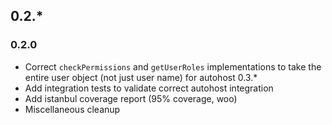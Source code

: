 ## 0.2.*

### 0.2.0
 * Correct `checkPermissions` and `getUserRoles` implementations to take the entire user object (not just user name) for autohost 0.3.*
 * Add integration tests to validate correct autohost integration
 * Add istanbul coverage report (95% coverage, woo)
 * Miscellaneous cleanup
